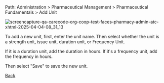 Path: Administration > Pharmaceutical Management > Pharmaceutical Fundamentals > Add Unit

![screencapture-qa-carecode-org-coop-test-faces-pharmacy-admin-atc-xhtml-2025-04-04-08_31_13](https://github.com/user-attachments/assets/f9a36971-e73f-49e3-b9b8-5ec5b91eec51)


To add a new unit, first, enter the unit name. Then select whether the unit is a strength unit, issue unit, duration unit, or Frequency Unit.

If it is a duration unit, add the duration in hours. If it's a frequency unit, add the frequency in hours.

Then select "Save" to save the new unit.


[Back](https://github.com/hmislk/hmis/wiki/Pharmaceutical-Management)
